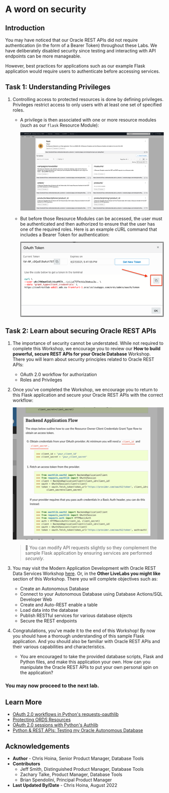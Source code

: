 # A word on security

## Introduction

You may have noticed that our Oracle REST APIs did not require authentication (in the form of a Bearer Token) throughout these Labs. We have deliberately disabled security since testing and interacting with API endpoints can be more manageable. 

However, best practices for applications such as our example Flask application would require users to authenticate before accessing services.

## Task 1: Understanding Privileges

1. Controlling access to protected resources is done by defining privileges. Privileges restrict access to only users with at least one set of specified roles. 

   - A privilege is then associated with one or more resource modules (such as our `flask` Resource Module):

     ![Our Flask Resource Module](images/flask-resource-module-in-oci.png " ")

   - But before those Resource Modules can be accessed, the user must be authenticated and then authorized to ensure that the user has one of the required roles. Here is an example cURL command that includes a Bearer Token for authentication: 

     ![Our Flask Resource Module](images/click-copy-icon-to-copy-token-text.png " ")

## Task 2: Learn about securing Oracle REST APIs 

1. The importance of security cannot be understated. While not required to complete this Workshop, we encourage you to review our **How to build powerful, secure REST APIs for your Oracle Database** Workshop. There you will learn about security principles related to Oracle REST APIs:
   - OAuth 2.0 workflow for authorization
   - Roles and Privileges

2. Once you've completed the Workshop, we encourage you to return to this Flask application and secure your Oracle REST APIs with the correct workflow:

   ![Backend application flow example.](images/backend-application-flow-example.png " ")

     > 🧠 You can modify API requests slightly so they complement the sample Flask application by ensuring services are performed *securely*.

3. You may visit the Modern Application Development with Oracle REST Data Services Workshop [here](https://apexapps.oracle.com/pls/apex/dbpm/r/livelabs/view-workshop?wid=815). Or, in the **Other LiveLabs you might like** section of this Workshop. There you will complete objectives such as:
    - Create an Autonomous Database
    - Connect to your Autonomous Database using Database Actions/SQL Developer Web
    - Create and Auto-REST enable a table
    - Load data into the database
    - Publish RESTful services for various database objects
    - Secure the REST endpoints

4. Congratulations, you've made it to the end of this Workshop! By now you should have a thorough understanding of this sample Flask application. And you should also be familiar with Oracle REST APIs and their various capabilities and characteristics. 
   - You are encouraged to take the provided database scripts, Flask and Python files, and make this application your own. How can you manipulate the Oracle REST APIs to put your own personal spin on the application? 

### You may now **proceed to the next lab.**

## Learn More
* [OAuth 2.0 workflows in Python's requests-oauthlib](https://requests-oauthlib.readthedocs.io/en/latest/oauth2_workflow.html#)
* [Protecting ORDS Resources](https://docs.oracle.com/en/database/oracle/oracle-rest-data-services/22.2/qsord/get-started-with-oracle-rest-data-services.html#GUID-F6961F9D-C0FA-4ED4-AA88-88FDDF208D83)
* [OAuth 2.0 sessions with Python's Authlib](https://docs.authlib.org/en/latest/client/oauth2.html) 
* [Python & REST APIs: Testing my Oracle Autonomous Database](https://www.thatjeffsmith.com/archive/2022/09/python-rest-apis-testing-my-oracle-autonomous-database/)

## Acknowledgements

* **Author** - Chris Hoina, Senior Product Manager, Database Tools
* **Contributors**
  - Jeff Smith, Distinguished Product Manager, Database Tools
  - Zachary Talke, Product Manager, Database Tools
  - Brian Spendolini, Principal Product Manager
* **Last Updated By/Date** - Chris Hoina, August 2022
